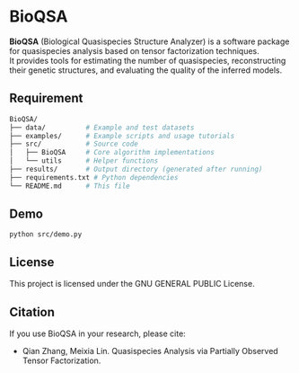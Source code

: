# BioQSA
**BioQSA** (Biological Quasispecies Structure Analyzer) is a software package for quasispecies analysis based on tensor factorization techniques.  
It provides tools for estimating the number of quasispecies, reconstructing their genetic structures, and evaluating the quality of the inferred models.

## Requirement
```bash
BioQSA/
├── data/          # Example and test datasets
├── examples/      # Example scripts and usage tutorials
├── src/           # Source code
│   ├── BioQSA     # Core algorithm implementations
│   └── utils      # Helper functions
├── results/       # Output directory (generated after running)
├── requirements.txt # Python dependencies
└── README.md      # This file
```

## Demo
```
python src/demo.py 
```

## License
This project is licensed under the GNU GENERAL PUBLIC License.

## Citation
If you use BioQSA in your research, please cite:

- Qian Zhang, Meixia Lin. Quasispecies Analysis via Partially Observed Tensor Factorization.
